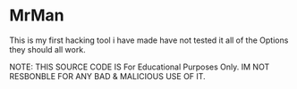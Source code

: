 # MrMan
This is my first hacking tool i  have made have not tested it all of the Options they should all work.


NOTE: THIS SOURCE CODE IS For Educational Purposes Only.
IM NOT RESBONBLE FOR ANY BAD & MALICIOUS USE OF IT.
